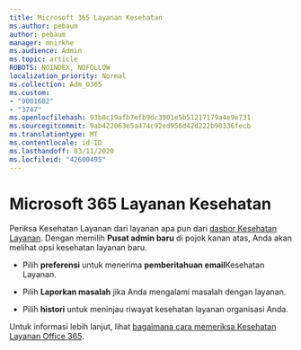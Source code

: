 ```yaml
---
title: Microsoft 365 Layanan Kesehatan
ms.author: pebaum
author: pebaum
manager: mnirkhe
ms.audience: Admin
ms.topic: article
ROBOTS: NOINDEX, NOFOLLOW
localization_priority: Normal
ms.collection: Adm_O365
ms.custom:
- "9001682"
- "3747"
ms.openlocfilehash: 93b8c19afb7efb9dc3901e5b51217179a4e9e731
ms.sourcegitcommit: 9ab422063e5a474c92ed956d42d222b90336fecb
ms.translationtype: MT
ms.contentlocale: id-ID
ms.lasthandoff: 03/11/2020
ms.locfileid: "42600495"
---
```

# <a name="microsoft-365-service-health"></a>Microsoft 365 Layanan Kesehatan


Periksa Kesehatan Layanan dari layanan apa pun dari [dasbor Kesehatan Layanan](https://admin.microsoft.com/Adminportal/Home?source=applauncher#/servicehealth). Dengan memilih **Pusat admin baru** di pojok kanan atas, Anda akan melihat opsi kesehatan layanan baru.

- Pilih **preferensi** untuk menerima **pemberitahuan email**Kesehatan Layanan.

- Pilih **Laporkan masalah** jika Anda mengalami masalah dengan layanan.

- Pilih **histori** untuk meninjau riwayat kesehatan layanan organisasi Anda. 

Untuk informasi lebih lanjut, lihat [bagaimana cara memeriksa Kesehatan Layanan Office 365](https://docs.microsoft.com/office365/enterprise/view-service-health). 